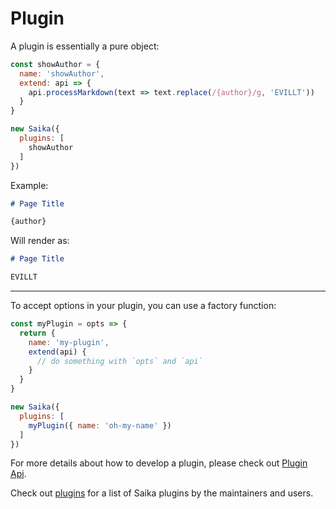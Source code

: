# Plugin

A plugin is essentially a pure object:

```js {highlight:[4, 10]}
const showAuthor = {
  name: 'showAuthor',
  extend: api => {
    api.processMarkdown(text => text.replace(/{author}/g, 'EVILLT'))
  }
}

new Saika({
  plugins: [
    showAuthor
  ]
})
```

Example:

```markdown
# Page Title

{author}
```

Will render as:

```markdown
# Page Title

EVILLT
```

---

To accept options in your plugin, you can use a factory function:

```js
const myPlugin = opts => {
  return {
    name: 'my-plugin',
    extend(api) {
      // do something with `opts` and `api`
    }
  }
}

new Saika({
  plugins: [
    myPlugin({ name: 'oh-my-name' })
  ]
})
```

For more details about how to develop a plugin, please check out [Plugin Api](/reference/plugin-api).

Check out [plugins](https://github.com/evillt/saika/tree/master/plugins) for a list of Saika plugins by the maintainers and users.
